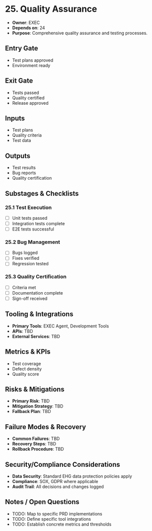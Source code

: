 # 25. Quality Assurance

- **Owner**: EXEC
- **Depends on**: 24
- **Purpose**: Comprehensive quality assurance and testing processes.

## Entry Gate
- Test plans approved
- Environment ready

## Exit Gate
- Tests passed
- Quality certified
- Release approved

## Inputs
- Test plans
- Quality criteria
- Test data

## Outputs
- Test results
- Bug reports
- Quality certification

## Substages & Checklists
### 25.1 Test Execution
  - [ ] Unit tests passed
  - [ ] Integration tests complete
  - [ ] E2E tests successful

### 25.2 Bug Management
  - [ ] Bugs logged
  - [ ] Fixes verified
  - [ ] Regression tested

### 25.3 Quality Certification
  - [ ] Criteria met
  - [ ] Documentation complete
  - [ ] Sign-off received

## Tooling & Integrations
- **Primary Tools**: EXEC Agent, Development Tools
- **APIs**: TBD
- **External Services**: TBD

## Metrics & KPIs
- Test coverage
- Defect density
- Quality score

## Risks & Mitigations
- **Primary Risk**: TBD
- **Mitigation Strategy**: TBD
- **Fallback Plan**: TBD

## Failure Modes & Recovery
- **Common Failures**: TBD
- **Recovery Steps**: TBD
- **Rollback Procedure**: TBD

## Security/Compliance Considerations
- **Data Security**: Standard EHG data protection policies apply
- **Compliance**: SOX, GDPR where applicable
- **Audit Trail**: All decisions and changes logged

## Notes / Open Questions
- TODO: Map to specific PRD implementations
- TODO: Define specific tool integrations
- TODO: Establish concrete metrics and thresholds